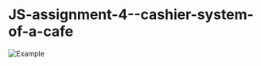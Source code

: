 # JS-assignment-4--cashier-system-of-a-cafe
![Example](https://github.com/liti1731/Images/blob/master/js-assignement4.png)

